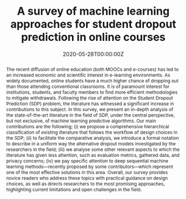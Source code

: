 ---
title: 'A survey of machine learning approaches for student dropout prediction in online courses'

# Authors
# If you created a profile for a user (e.g. the default `admin` user), write the username (folder name) here
# and it will be replaced with their full name and linked to their profile.
authors:
  - Bardh Prenkaj
  - Paola Velardi
  - Giovanni Stilo
  - Damiano Distante
  - Stefano Faralli

date: '2020-05-28T00:00:00Z'
doi: '10.1145/3388792'

# Publication type.
# Legend: 0 = Uncategorized; 1 = Conference paper; 2 = Journal article;
# 3 = Preprint / Working Paper; 4 = Report; 5 = Book; 6 = Book section;
# 7 = Thesis; 8 = Patent
publication_types: ['2']

# Publication name and optional abbreviated publication name.
publication: In *ACM Computing Surveys*, Volume 53, Issue 3

abstract: The recent diffusion of online education (both MOOCs and e-courses) has led to an increased economic and scientific interest in e-learning environments. As widely documented, online students have a much higher chance of dropping out than those attending conventional classrooms. It is of paramount interest for institutions, students, and faculty members to find more efficient methodologies to mitigate withdrawals. Following the rise of attention on the Student Dropout Prediction (SDP) problem, the literature has witnessed a significant increase in contributions to this subject. In this survey, we present an in-depth analysis of the state-of-the-art literature in the field of SDP, under the central perspective, but not exclusive, of machine learning predictive algorithms. Our main contributions are the following; (i) we propose a comprehensive hierarchical classification of existing literature that follows the workflow of design choices in the SDP; (ii) to facilitate the comparative analysis, we introduce a formal notation to describe in a uniform way the alternative dropout models investigated by the researchers in the field; (iii) we analyse some other relevant aspects to which the literature has given less attention, such as evaluation metrics, gathered data, and privacy concerns; (iv) we pay specific attention to deep sequential machine learning methods—recently proposed by some contributors—which represent one of the most effective solutions in this area. Overall, our survey provides novice readers who address these topics with practical guidance on design choices, as well as directs researchers to the most promising approaches, highlighting current limitations and open challenges in the field.


tags: ['student dropout prediction', 'educational data mining', 'learning analytics']

# Display this page in the Featured widget?
featured: true

# Custom links (uncomment lines below)
# links:
# - name: Custom Link
#   url: http://example.org
url_pdf: ''
url_code: ''
url_dataset: ''
url_poster: ''
url_project: ''
url_slides: ''
url_source: ''
url_video: ''

# Featured image
# To use, add an image named `featured.jpg/png` to your page's folder.
image:
  caption: 'A taxonomy of student modelling approaches and prediction strategies.'
  focal_point: ''
  preview_only: false


# Slides (optional).
#   Associate this publication with Markdown slides.
#   Simply enter your slide deck's filename without extension.
#   E.g. `slides: "example"` references `content/slides/example/index.md`.
#   Otherwise, set `slides: ""`.
slides: ""
---